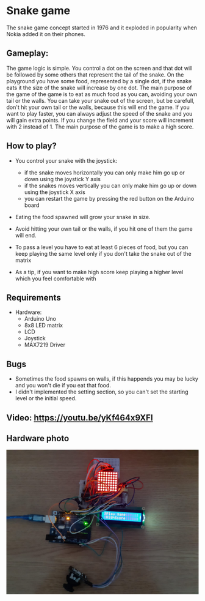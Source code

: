 # Snake game

The snake game concept started in 1976 and it exploded in popularity when Nokia added it on their phones.

## Gameplay:

The game logic is simple. You control a dot on the screen and that dot will be followed by some others that represent the tail of the snake. On the playground you have some food, represented by a single dot, if the snake eats it the size of the snake will increase by one dot. The main purpose of the game of the game is to eat as much food as you can, avoiding your own tail or the walls. You can take your snake out of the screen, but be carefull, don't hit your own tail or the walls, because this will end the game. If you want to play faster, you can always adjust the speed of the snake and you will gain extra points. If you change the field and your score will increment with 2 instead of 1. The main purpose of the game is to make a high score.


## How to play?
* You control your snake with the joystick:
	* if the snake moves horizontally you can only make him go up or down using the joystick Y axis
	* if the snakes moves vertically you can only make him go up or down using the joystick X axis
	* you can restart the game by pressing the red button on the Arduino board
	
* Eating the food spawned will grow your snake in size.

* Avoid hitting your own tail or the walls, if you hit one of them the game will end.
* To pass a level you have to eat at least 6 pieces of food, but you can keep playing the same level only if you don't take the snake out of the matrix
* As a tip, if you want to make high score keep playing a higher level which you feel comfortable with


## Requirements
* Hardware:
	* Arduino Uno
	* 8x8 LED matrix
	* LCD
	* Joystick
	* MAX7219 Driver

## Bugs
* Sometimes the food spawns on walls, if this happends you may be lucky and you won't die if you eat that food.
* I didn't implemented the setting section, so you can't set the starting level or the initial speed.

## Video: https://youtu.be/yKf464x9XFI

## Hardware photo
![](Components.jpeg)
